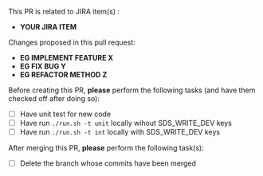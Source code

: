 This PR is related to JIRA item(s) :

- **YOUR JIRA ITEM**

Changes proposed in this pull request:

- **EG IMPLEMENT FEATURE X**
- **EG FIX BUG Y**
- **EG REFACTOR METHOD Z**

Before creating this PR, **please** perform the following tasks (and have them checked off after doing so):

- [ ] Have unit test for new code
- [ ] Have run `./run.sh -t unit` locally wihout SDS_WRITE_DEV keys
- [ ] Have run `./run.sh -t int` locally with SDS_WRITE_DEV keys

After merging this PR, **please** perform the following task(s):

- [ ] Delete the branch whose commits have been merged
